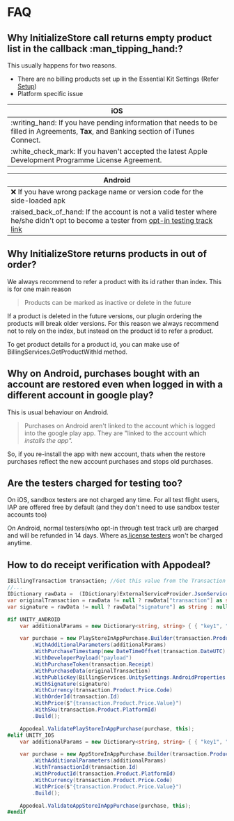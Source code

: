 # FAQ

## Why InitializeStore call returns empty product list in the callback :man\_tipping\_hand:?

This usually happens for two reasons.

* There are no billing products set up in the Essential Kit Settings (Refer [Setup](setup/#billing-products))
* Platform specific issue

| iOS                                                                                                                                       |
| ----------------------------------------------------------------------------------------------------------------------------------------- |
|    :writing\_hand: If you have pending information that needs to be filled in Agreements, **Tax**, and Banking section of iTunes Connect. |
|    :white\_check\_mark: If you haven't accepted the latest Apple Development Programme License Agreement.                                 |

| **Android**                                                                                                                                                                                               |
| --------------------------------------------------------------------------------------------------------------------------------------------------------------------------------------------------------- |
|   :x: If you have wrong package name or version code for the side-loaded apk                                                                                                                              |
|    :raised\_back\_of\_hand: If the account is not a valid tester where he/she didn't opt to become a tester from [opt-in testing track link](testing/testing-android.md#testing-with-tester-user-account) |

## **Why** InitializeStore returns products in out of order?

We always recommend to refer a product with its id rather than index. This is for one main reason

> Products can be marked as inactive or delete in the future

If a product is deleted in the future versions, our plugin ordering the products will break older versions. For this reason we always recommend not to rely on the index, but instead on the product id to refer a product.

To get product details for a product id, you can make use of BillingServices.GetProductWithId method.

## **Why on Android, purchases bought with an account are restored  even when logged in with a different account in google play?**

This is usual behaviour on Android.

> Purchases on Android aren't linked to the account which is logged into the google play app. They are "linked to the account which _installs the app"._

So,  if you re-install the app with new account, thats when the restore purchases reflect the new account purchases and stops old purchases.

## **Are the testers charged for testing too?**

On iOS, sandbox testers are not charged any time. For all test flight users, IAP are offered free by default (and they don't need to use sandbox tester accounts too)

On Android, normal testers(who opt-in through test track url) are charged and will be refunded in 14 days. Where as[ license testers](testing/testing-android.md#testing-with-application-licensing-license-tester) won't be charged anytime.

&#x20;

## How to do receipt verification with Appodeal?

```csharp
IBillingTransaction transaction; //Get this value from the Transaction Change callback
//...
IDictionary rawData =  (IDictionary)ExternalServiceProvider.JsonServiceProvider.FromJson(transaction.RawData);
var originalTransaction = rawData != null ? rawData["transaction"] as string : null;
var signature = rawData != null ? rawData["signature"] as string : null;

#if UNITY_ANDROID
    var additionalParams = new Dictionary<string, string> { { "key1", "value1" }, { "key2", "value2" } };

    var purchase = new PlayStoreInAppPurchase.Builder(transaction.Product.Type == BillingProductType.Subscription ? PlayStorePurchaseType.Subs : PlayStorePurchaseType.InApp)
        .WithAdditionalParameters(additionalParams)
        .WithPurchaseTimestamp(new DateTimeOffset(transaction.DateUTC).ToUnixTimeSeconds())
        .WithDeveloperPayload("payload")
        .WithPurchaseToken(transaction.Receipt)
        .WithPurchaseData(originalTransaction)
        .WithPublicKey(BillingServices.UnitySettings.AndroidProperties.PublicKey)
        .WithSignature(signature)
        .WithCurrency(transaction.Product.Price.Code)
        .WithOrderId(transaction.Id)
        .WithPrice($"{transaction.Product.Price.Value}")
        .WithSku(transaction.Product.PlatformId)
        .Build();

    Appodeal.ValidatePlayStoreInAppPurchase(purchase, this);
#elif UNITY_IOS
    var additionalParams = new Dictionary<string, string> { { "key1", "value1" }, { "key2", "value2" } };

    var purchase = new AppStoreInAppPurchase.Builder(transaction.Product.Type == BillingProductType.Subscription ? AppStorePurchaseType.AutoRenewableSubscription : transaction.Product.Type == BillingProductType.Consumable ? AppStorePurchaseType.Consumable : AppStorePurchaseType.NonConsumable)
        .WithAdditionalParameters(additionalParams)
        .WithTransactionId(transaction.Id)
        .WithProductId(transaction.Product.PlatformId)
        .WithCurrency(transaction.Product.Price.Code)
        .WithPrice($"{transaction.Product.Price.Value}")
        .Build();

    Appodeal.ValidateAppStoreInAppPurchase(purchase, this);
#endif
```



&#x20;   &#x20;





